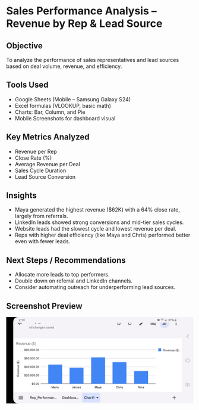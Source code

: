 # Sales Performance Analysis – Revenue by Rep & Lead Source

## Objective  
To analyze the performance of sales representatives and lead sources based on deal volume, revenue, and efficiency.

## Tools Used  
- Google Sheets (Mobile – Samsung Galaxy S24)  
- Excel formulas (VLOOKUP, basic math)  
- Charts: Bar, Column, and Pie  
- Mobile Screenshots for dashboard visual

## Key Metrics Analyzed  
- Revenue per Rep  
- Close Rate (%)  
- Average Revenue per Deal  
- Sales Cycle Duration  
- Lead Source Conversion

## Insights  
- Maya generated the highest revenue ($62K) with a 64% close rate, largely from referrals.  
- LinkedIn leads showed strong conversions and mid-tier sales cycles.  
- Website leads had the slowest cycle and lowest revenue per deal.  
- Reps with higher deal efficiency (like Maya and Chris) performed better even with fewer leads.

## Next Steps / Recommendations  
- Allocate more leads to top performers.  
- Double down on referral and LinkedIn channels.  
- Consider automating outreach for underperforming lead sources.

## Screenshot Preview  
![Sales Dashboard](./Screenshot_20250415_141011_Sheets.jpg)
